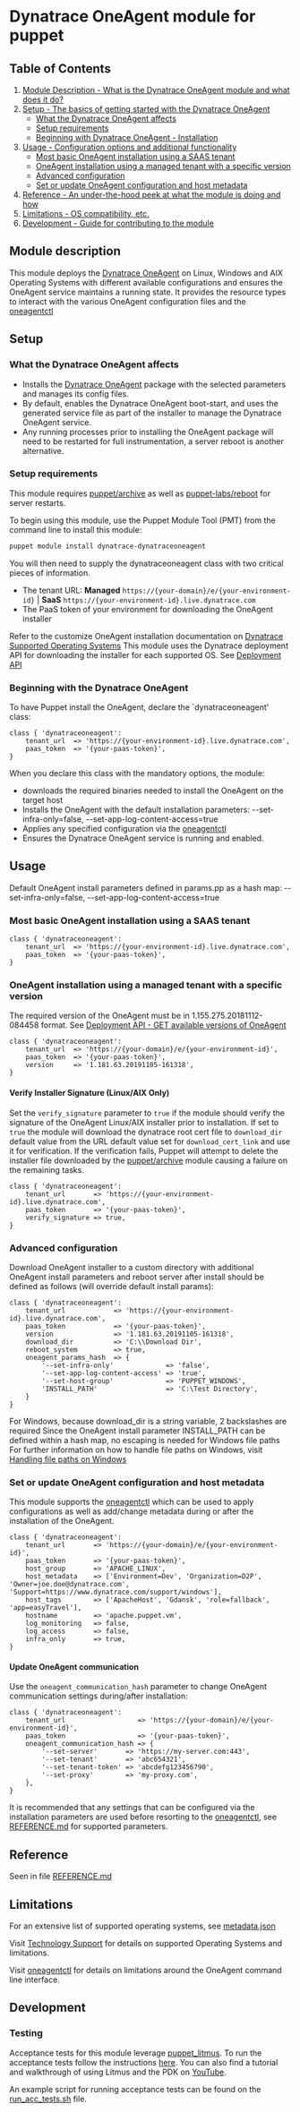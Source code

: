 # Dynatrace OneAgent module for puppet

## Table of Contents

1. [Module Description - What is the Dynatrace OneAgent module and what does it do?](#module-description)
1. [Setup - The basics of getting started with the Dynatrace OneAgent](#setup)
    * [What the Dynatrace OneAgent affects](#what-the-dynatrace-oneagent-affects)
    * [Setup requirements](#setup-requirements)
    * [Beginning with Dynatrace OneAgent - Installation](#beginning-with-the-dynatrace-oneagent)
1. [Usage - Configuration options and additional functionality](#usage)
    * [Most basic OneAgent installation using a SAAS tenant](#most-basic-oneagent-installation-using-a-saas-tenant)
    * [OneAgent installation using a managed tenant with a specific version](#oneagent-installation-using-a-managed-tenant-with-a-specific-version)
    * [Advanced configuration](#advanced-configuration)
    * [Set or update OneAgent configuration and host metadata](#set-or-update-oneagent-configuration-and-host-metadata)
1. [Reference - An under-the-hood peek at what the module is doing and how](#reference)
1. [Limitations - OS compatibility, etc.](#limitations)
1. [Development - Guide for contributing to the module](#development)

## Module description

This module deploys the [Dynatrace OneAgent] on Linux, Windows and AIX Operating Systems with different available configurations and ensures the OneAgent service maintains a running state. It provides the resource types to interact with the various OneAgent configuration files and the [oneagentctl]

## Setup

### What the Dynatrace OneAgent affects

* Installs the [Dynatrace OneAgent] package with the selected parameters and manages its config files.
* By default, enables the Dynatrace OneAgent boot-start, and uses the generated service file as part of the installer to manage the Dynatrace OneAgent service.
* Any running processes prior to installing the OneAgent package will need to be restarted for full instrumentation, a server reboot is another alternative.

### Setup requirements

This module requires [puppet/archive] as well as [puppet-labs/reboot] for server restarts.

To begin using this module, use the Puppet Module Tool (PMT) from the command line to install this module:

```bash
puppet module install dynatrace-dynatraceoneagent
```

You will then need to supply the dynatraceoneagent class with two critical pieces of information.

* The tenant URL: **Managed** `https://{your-domain}/e/{your-environment-id}` |  **SaaS** `https://{your-environment-id}.live.dynatrace.com`
* The PaaS token of your environment for downloading the OneAgent installer

Refer to the customize OneAgent installation documentation on [Dynatrace Supported Operating Systems]
This module uses the Dynatrace deployment API for downloading the installer for each supported OS. See [Deployment API]

### Beginning with the Dynatrace OneAgent

To have Puppet install the OneAgent, declare the `dynatraceoneagent' class:

``` puppet
class { 'dynatraceoneagent':
    tenant_url  => 'https://{your-environment-id}.live.dynatrace.com',
    paas_token  => '{your-paas-token}',
}
```

When you declare this class with the mandatory options, the module:

* downloads the required binaries needed to install the OneAgent on the target host
* Installs the OneAgent with the default installation parameters: --set-infra-only=false, --set-app-log-content-access=true
* Applies any specified configuration via the [oneagentctl]
* Ensures the Dynatrace OneAgent service is running and enabled.

## Usage

Default OneAgent install parameters defined in params.pp as a hash map: --set-infra-only=false, --set-app-log-content-access=true

### Most basic OneAgent installation using a SAAS tenant

``` puppet
class { 'dynatraceoneagent':
    tenant_url  => 'https://{your-environment-id}.live.dynatrace.com',
    paas_token  => '{your-paas-token}',
}
```

### OneAgent installation using a managed tenant with a specific version

The required version of the OneAgent must be in 1.155.275.20181112-084458 format. See [Deployment API - GET available versions of OneAgent]

``` puppet
class { 'dynatraceoneagent':
    tenant_url  => 'https://{your-domain}/e/{your-environment-id}',
    paas_token  => '{your-paas-token}',
    version     => '1.181.63.20191105-161318',
}
```

#### Verify Installer Signature (Linux/AIX Only)

Set the `verify_signature` parameter to `true` if the module should verify the signature of the OneAgent Linux/AIX installer prior to installation. If set to `true` the module will download the dynatrace root cert file to `download_dir` default value from the URL default value set for `download_cert_link` and use it for verification. If the verification fails, Puppet will attempt to delete the installer file downloaded by the [puppet/archive] module causing a failure on the remaining tasks.

``` puppet
class { 'dynatraceoneagent':
    tenant_url       => 'https://{your-environment-id}.live.dynatrace.com',
    paas_token       => '{your-paas-token}',
    verify_signature => true,
}
```

### Advanced configuration

Download OneAgent installer to a custom directory with additional OneAgent install parameters and reboot server after install should be defined as follows (will override default install params):

``` puppet
class { 'dynatraceoneagent':
    tenant_url            => 'https://{your-environment-id}.live.dynatrace.com',
    paas_token            => '{your-paas-token}',
    version               => '1.181.63.20191105-161318',
    download_dir          => 'C:\\Download Dir',
    reboot_system         => true,
    oneagent_params_hash  => {
        '--set-infra-only'             => 'false',
        '--set-app-log-content-access' => 'true',
        '--set-host-group'             => 'PUPPET_WINDOWS',
        'INSTALL_PATH'                 => 'C:\Test Directory',
    }
}
```

For Windows, because download_dir is a string variable, 2 backslashes are required
Since the OneAgent install parameter INSTALL_PATH can be defined within a hash map, no escaping is needed for Windows file paths
For further information on how to handle file paths on Windows, visit [Handling file paths on Windows]

### Set or update OneAgent configuration and host metadata

This module supports the [oneagentctl] which can be used to apply configurations as well as add/change metadata during or after the installation of the OneAgent.

``` puppet
class { 'dynatraceoneagent':
    tenant_url       => 'https://{your-domain}/e/{your-environment-id}',
    paas_token       => '{your-paas-token}',
    host_group       => 'APACHE_LINUX',
    host_metadata    => ['Environment=Dev', 'Organization=D2P', 'Owner=joe.doe@dynatrace.com', 'Support=https://www.dynatrace.com/support/windows'],
    host_tags        => ['ApacheHost', 'Gdansk', 'role=fallback', 'app=easyTravel'],
    hostname         => 'apache.puppet.vm',
    log_monitoring   => false,
    log_access       => false,
    infra_only       => true,
}
```

#### Update OneAgent communication

Use the `oneagent_communication_hash` parameter to change OneAgent communication settings during/after installation:

``` puppet
class { 'dynatraceoneagent':
    tenant_url                  => 'https://{your-domain}/e/{your-environment-id}',
    paas_token                  => '{your-paas-token}',
    oneagent_communication_hash => {
        '--set-server'       => 'https://my-server.com:443',
        '--set-tenant'       => 'abc654321',
        '--set-tenant-token' => 'abcdefg123456790',
        '--set-proxy'        => 'my-proxy.com',
    },
}
```

It is recommended that any settings that can be configured via the installation parameters are used before resorting to the [oneagentctl], see [REFERENCE.md] for supported parameters.

## Reference

Seen in file [REFERENCE.md]

## Limitations

For an extensive list of supported operating systems, see [metadata.json]

Visit [Technology Support] for details on supported Operating Systems and limitations.

Visit [oneagentctl] for details on limitations around the OneAgent command line interface.

## Development

### Testing

Acceptance tests for this module leverage [puppet_litmus](https://github.com/puppetlabs/puppet_litmus). To run the acceptance tests follow the instructions [here](https://puppetlabs.github.io/litmus/). You can also find a tutorial and walkthrough of using Litmus and the PDK on [YouTube](https://www.youtube.com/watch?v=FYfR7ZEGHoE).

An example script for running acceptance tests can be found on the [run_acc_tests.sh] file.

[Dynatrace OneAgent]: https://www.dynatrace.com/support/help/setup-and-configuration/dynatrace-oneagent/
[REFERENCE.md]: ./REFERENCE.md
[puppet/archive]: https://forge.puppet.com/puppet/archive
[puppet-labs/reboot]: https://forge.puppet.com/modules/puppetlabs/reboot
[dynatrace/dynatraceoneagent]:https://forge.puppet.com/dynatrace/dynatraceoneagent
[Deployment API]: https://www.dynatrace.com/support/help/extend-dynatrace/dynatrace-api/environment-api/deployment/
[Dynatrace Supported Operating Systems]:https://www.dynatrace.com/support/help/technology-support/operating-systems/
[Deployment API - GET available versions of OneAgent]: https://www.dynatrace.com/support/help/extend-dynatrace/dynatrace-api/environment-api/deployment/oneagent/get-available-versions/
[Handling file paths on Windows]: https://puppet.com/docs/puppet/4.10/lang_windows_file_paths.html
[oneagentctl]: https://www.dynatrace.com/support/help/setup-and-configuration/dynatrace-oneagent/oneagent-configuration-via-command-line-interface
[metadata.json]: ./metadata.json
[Technology Support]: https://www.dynatrace.com/support/help/technology-support/operating-systems/
[run_acc_tests.sh]: ./scripts/run_acc_tests.sh